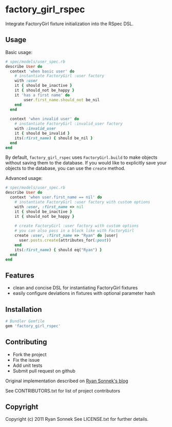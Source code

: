 # factory_girl_rspec

Integrate FactoryGirl fixture initialization into the RSpec DSL.

## Usage

Basic usage:

```ruby
# spec/models/user_spec.rb
describe User do
  context 'when basic user' do
    # instantiate FactoryGirl :user factory
    with :user
    it { should be_inactive }
    it { should_not be_happy }
    it 'has a first name' do
    	user.first_name.should_not be_nil
    end 
  end
  
  context 'when invalid user' do
  	# instantiate FactoryGirl :invalid_user factory
  	with :invalid_user
    it { should be_invalid }
    its(:first_name) { should be_nil }
  end
end
```

By default, `factory_girl_rspec` uses `FactoryGirl.build` to make objects without saving them to the database. 
If you would like to explicitly save your objects to the database, you can use the `create` method.

Advanced usage:

```ruby
# spec/models/user_spec.rb
describe User do
  context 'when user.first_name == nil' do
    # instantiate FactoryGirl :user factory with custom options
    with :user, :first_name => nil
    it { should be_inactive }
    it { should_not be_happy }
    
    # create FactoryGirl :user factory with custom options
    # you can also pass in a block like with FactoryGirl 
    create :user, :first_name => "Ryan" do |user|
  	  user.posts.create(attributes_for(:post))
	end
	its(:first_name) { should eq("Ryan") }
  end
end
```

## Features
* clean and concise DSL for instantiating FactoryGirl fixtures
* easily configure deviations in fixtures with optional parameter hash

## Installation

```ruby
# Bundler Gemfile
gem 'factory_girl_rspec'
```

## Contributing
 
* Fork the project
* Fix the issue
* Add unit tests
* Submit pull request on github

Original implementation described on [Ryan Sonnek's blog](http://blog.codecrate.com/2011/10/cleaner-rspecfactorygirl-integration.html)

See CONTRIBUTORS.txt for list of project contributors

## Copyright

Copyright (c) 2011 Ryan Sonnek
See LICENSE.txt for further details.
